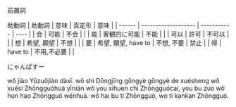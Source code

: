 前置詞


助動詞
| 助動詞 | 意味                | 否定形      | 意味 |
| ------ | ------------------- | ----------- | ---- |
| 会     | 可能                | 不会        |      |
| 能     | 客観的に可能        | 不能        |      |
| 可以   | 許可                | 不可以      |      |
| 想     | 希望, 願望          | 不想        |      |
| 要     | 希望, 願望, have to | 不想, 不要  | 禁止 |
| 得     | have to             | 不用,不必要 |      | 

にゃんぱすー











wǒ jiào Yǔzuǒjiàn dàxī.
wǒ shì Dōngjīng gōngyè gōngyè de xuésheng
wǒ xuési Zhōngguóhuà yīnián
wǒ you xihuen chi Zhōngguócai, you bu zuo
wǒ hun hao Zhōngguó wénhuà.
wǒ hai bu ti Zhōngguó, wo ti kankan Zhōngguó.